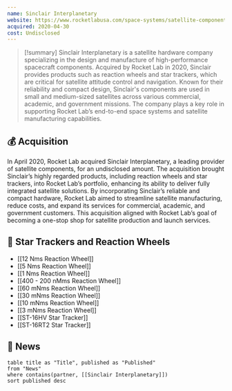 ```yaml
---
name: Sinclair Interplanetary
website: https://www.rocketlabusa.com/space-systems/satellite-components/
acquired: 2020-04-30
cost: Undisclosed
---
```


>[!summary]
>Sinclair Interplanetary is a satellite hardware company specializing in the design and manufacture of high-performance spacecraft components. Acquired by Rocket Lab in 2020, Sinclair provides products such as reaction wheels and star trackers, which are critical for satellite attitude control and navigation. Known for their reliability and compact design, Sinclair's components are used in small and medium-sized satellites across various commercial, academic, and government missions. The company plays a key role in supporting Rocket Lab’s end-to-end space systems and satellite manufacturing capabilities.

## 💰 Acquisition

In April 2020, Rocket Lab acquired Sinclair Interplanetary, a leading provider of satellite components, for an undisclosed amount. The acquisition brought Sinclair’s highly regarded products, including reaction wheels and star trackers, into Rocket Lab’s portfolio, enhancing its ability to deliver fully integrated satellite solutions. By incorporating Sinclair’s reliable and compact hardware, Rocket Lab aimed to streamline satellite manufacturing, reduce costs, and expand its services for commercial, academic, and government customers. This acquisition aligned with Rocket Lab’s goal of becoming a one-stop shop for satellite production and launch services.

## 📡 Star Trackers and Reaction Wheels

- [[12 Nms Reaction Wheel]]
- [[5 Nms Reaction Wheel]]
- [[1 Nms Reaction Wheel]]
- [[400 - 200 nMms Reaction Wheel]]
- [[60 mNms Reaction Wheel]]
- [[30 mNms Reaction Wheel]]
- [[10 mNms Reaction Wheel]]
- [[3 mNms Reaction Wheel]]
- [[ST-16HV Star Tracker]]
- [[ST-16RT2 Star Tracker]]

## 📰 News
```dataview
table title as "Title", published as "Published"
from "News"
where contains(partner, [[Sinclair Interplanetary]])
sort published desc
```
